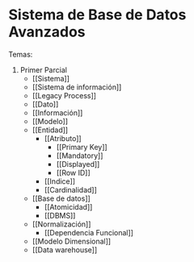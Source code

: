 # Sistema de Base de Datos Avanzados

Temas:
1. Primer Parcial
	- [[Sistema]] 
	- [[Sistema de información]]
	- [[Legacy Process]]
	- [[Dato]]
	- [[Información]]
	- [[Modelo]] 
	- [[Entidad]]
		- [[Atributo]]
			- [[Primary Key]]
			- [[Mandatory]]
			- [[Displayed]]
			- [[Row ID]]
		- [[Indice]]
		- [[Cardinalidad]]
	- [[Base de datos]]
		- [[Atomicidad]]
		- [[DBMS]]
	- [[Normalización]]
		- [[Dependencia Funcional]]
	- [[Modelo Dimensional]]
	- [[Data warehouse]]
	